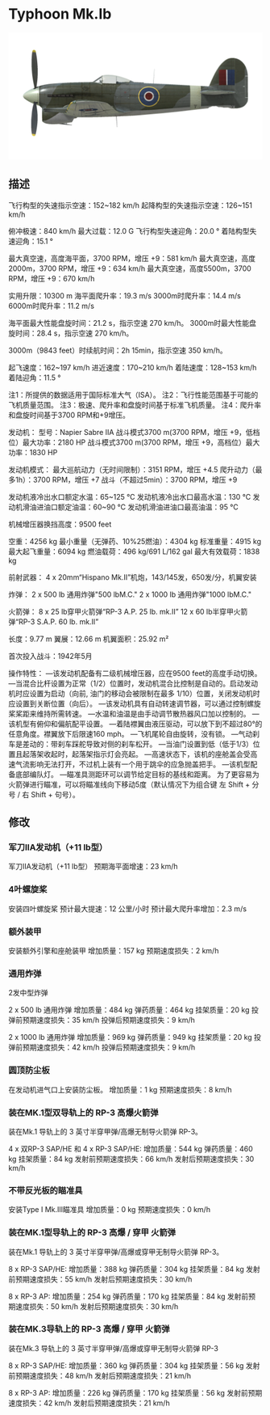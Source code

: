 # Typhoon Mk.Ib

![typhoonmkib](../images/typhoonmkib.png)

## 描述

飞行构型的失速指示空速：152~182 km/h
起降构型的失速指示空速：126~151 km/h

俯冲极速：840 km/h
最大过载：12.0 G
飞行构型失速迎角：20.0 °
着陆构型失速迎角：15.1 °

最大真空速，高度海平面，3700 RPM，增压 +9：581 km/h
最大真空速，高度2000m，3700 RPM，增压 +9：634 km/h
最大真空速，高度5500m，3700 RPM，增压 +9：670 km/h

实用升限：10300 m
海平面爬升率：19.3 m/s
3000m时爬升率：14.4 m/s
6000m时爬升率：11.2 m/s

海平面最大性能盘旋时间：21.2 s，指示空速 270 km/h。
3000m时最大性能盘旋时间：28.4 s，指示空速 270 km/h。

3000m（9843 feet）时续航时间：2h 15min，指示空速 350 km/h。

起飞速度：162~197 km/h
进近速度：170~210 km/h
着陆速度：128~153 km/h
着陆迎角：11.5 °

注1：所提供的数据适用于国际标准大气（ISA）。
注2：飞行性能范围基于可能的飞机质量范围。
注3：极速、爬升率和盘旋时间基于标准飞机质量。
注4：爬升率和盘旋时间基于3700 RPM和+9增压。

发动机：
型号：Napier Sabre IIA
战斗模式3700 m(3700 RPM，增压 +9，低档位）最大功率：2180 HP
战斗模式3700 m(3700 RPM，增压 +9，高档位）最大功率：1830 HP

发动机模式：
最大巡航动力（无时间限制）：3151 RPM，增压 +4.5
爬升动力（最多1h）：3700 RPM，增压 +7
战斗（不超过5min）：3700 RPM，增压 +9

发动机液冷出水口额定水温：65~125 °C
发动机液冷出水口最高水温：130 °C
发动机滑油进油口额定油温：60~90 °C
发动机滑油进油口最高油温：95 °C

机械增压器换挡高度：9500 feet

空重：4256 kg
最小重量（无弹药、10%25燃油）：4304 kg
标准重量：4915 kg
最大起飞重量：6094 kg
燃油载荷：496 kg/691 L/162 gal
最大有效载荷：1838 kg

前射武器：
4 x 20mm“Hispano Mk.II”机炮，143/145发，650发/分，机翼安装

炸弹：
2 x 500 lb 通用炸弹"500 lbM.C."
2 x 1000 lb 通用炸弹"1000 lbM.C."

火箭弹：
8 x 25 lb穿甲火箭弹“RP-3 A.P. 25 lb. mk.II”
12 x 60 lb半穿甲火箭弹“RP-3 S.A.P. 60 lb. mk.II”

长度：9.77 m
翼展：12.66 m
机翼面积：25.92 m²

首次投入战斗：1942年5月

操作特性：
—该发动机配备有二级机械增压器，应在9500 feet的高度手动切换。
—当混合比杆设置为正常（1/2）位置时，发动机混合比控制是自动的。启动发动机时应设置为启动（向前, 油门的移动会被限制在最多 1/10）位置，关闭发动机时应设置到关断位置（向后）。
—该发动机具有自动转速调节器，可以通过控制螺旋桨桨距来维持所需转速。
—水温和油温是由手动调节散热器风口加以控制的。
—该机型有俯仰和偏航配平设置。
—着陆襟翼由液压驱动，可以放下到不超过80°的任意角度。襟翼放下后限速160 mph。
—飞机尾轮自由旋转，没有锁。
—气动刹车是差动的：带刹车踩舵导致对侧的刹车松开。
—当油门设置到低（低于1/3）位置且起落架收起时，起落架指示灯会亮起。
—高速状态下，该机的座舱盖会受高速气流影响无法打开，不过机上装有一个用于跳伞的应急抛盖把手。
—该机型配备底部编队灯。
—瞄准具测距环可以调节给定目标的基线和距离。  为了更容易为火箭弹进行瞄准，可以将瞄准线向下移动5度（默认情况下为组合键 左 Shift + 分号 / 右 Shift + 句号）。

## 修改


### 军刀IIA发动机（+11 lb型）

军刀IIA发动机（+11 lb型）
预期海平面增速：23 km/h

### 4叶螺旋桨

安装四叶螺旋桨
预计最大提速：12 公里/小时
预计最大爬升率增加：2.3 m/s

### 额外装甲

安装额外引擎和座舱装甲
增加质量：157 kg
预期速度损失：2 km/h

### 通用炸弹

2发中型炸弹

2 x 500 lb 通用炸弹
增加质量：484 kg
弹药质量：464 kg
挂架质量：20 kg
投弹前预期速度损失：35 km/h
投弹后预期速度损失：9 km/h

2 x 1000 lb 通用炸弹
增加质量：969 kg
弹药质量：949 kg
挂架质量：20 kg
投弹前预期速度损失：42 km/h
投弹后预期速度损失：9 km/h

### 圆顶防尘板

在发动机进气口上安装防尘板。
增加质量：1 kg
预期速度损失：8 km/h﻿

### 装在MK.1型双导轨上的 RP-3 高爆火箭弹

装在Mk.1 导轨上的 3 英寸半穿甲弹/高爆无制导火箭弹 RP-3。

4 x 双RP-3 SAP/HE 和 4 x RP-3 SAP/HE:
增加质量：544 kg
弹药质量：460 kg
挂架质量：84 kg
发射前预期速度损失：66 km/h
发射后预期速度损失：30 km/h

### 不带反光板的瞄准具

安装Type I Mk.III瞄准具
增加质量：0 kg
预期速度损失：0 km/h﻿

### 装在MK.1型导轨上的 RP-3 高爆 / 穿甲 火箭弹

装在Mk.1 导轨上的 3 英寸半穿甲弹/高爆或穿甲无制导火箭弹 RP-3。

8 x RP-3 SAP/HE:
增加质量：388 kg
弹药质量：304 kg
挂架质量：84 kg
发射前预期速度损失：55 km/h
发射后预期速度损失：30 km/h

8 x RP-3 AP:
增加质量：254 kg
弹药质量：170 kg
挂架质量：84 kg
发射前预期速度损失：50 km/h
发射后预期速度损失：30 km/h﻿

### 装在MK.3导轨上的 RP-3 高爆 / 穿甲 火箭弹

装在Mk.3 导轨上的 3 英寸半穿甲弹/高爆或穿甲无制导火箭弹 RP-3

8 x RP-3 SAP/HE:
增加质量：360 kg
弹药质量：304 kg
挂架质量：56 kg
发射前预期速度损失：48 km/h
发射后预期速度损失：21 km/h

8 x RP-3 AP:
增加质量：226 kg
弹药质量：170 kg
挂架质量：56 kg
发射前预期速度损失：42 km/h
发射后预期速度损失：21 km/h